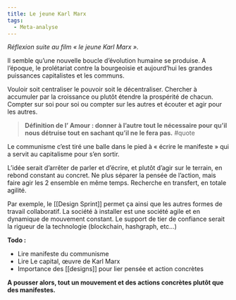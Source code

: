 ```yaml
---
title: Le jeune Karl Marx
tags:
  - Meta-analyse
---
```

_Réflexion suite au film « le jeune Karl Marx »._

Il semble qu’une nouvelle boucle d’évolution humaine se produise. A l’époque, le prolétariat contre la bourgeoisie et aujourd’hui les grandes puissances capitalistes et les communs.

Vouloir soit centraliser le pouvoir soit le décentraliser. Chercher à accumuler par la croissance ou plutôt étendre la prospérité de chacun. Compter sur soi pour soi ou compter sur les autres et écouter et agir pour les autres.

> **Définition de l’ Amour : donner à l’autre tout le nécessaire pour qu’il nous détruise tout en sachant qu’il ne le fera pas.** #quote

Le communisme c’est tiré une balle dans le pied à « écrire le manifeste » qui a servit au capitalisme pour s’en sortir.

L’idée serait d’arrêter de parler et d’écrire, et plutôt d’agir sur le terrain, en rebond constant au concret. Ne plus séparer la pensée de l’action, mais faire agir les 2 ensemble en même temps. Recherche en transfert, en totale agilité.

Par exemple, le [[Design Sprint]] permet ça ainsi que les autres formes de travail collaboratif. La société à installer est une société agile et en dynamique de mouvement constant. Le support de tier de confiance serait la rigueur de la technologie (blockchain, hashgraph, etc...)

**Todo :**

-   Lire manifeste du communisme
-   Lire Le capital, œuvre de Karl Marx
-   Importance des [[designs]] pour lier pensée et action concrètes

**A pousser alors, tout un mouvement et des actions concrètes plutôt que des manifestes.**
